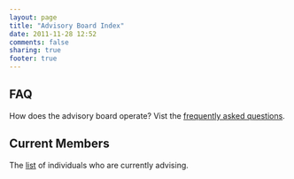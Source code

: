 ```yaml
---
layout: page
title: "Advisory Board Index"
date: 2011-11-28 12:52
comments: false
sharing: true
footer: true
---
```


## FAQ
How does the advisory board operate? Vist the [frequently asked questions](/advisors/faq).


## Current Members

The [list](/advisors/members) of individuals who are currently advising.

<!--
## Meetings

* [November 23, 2011](/advisors/2011-11-23)

The next meeing will be held on December 9th, 2011.
-->
